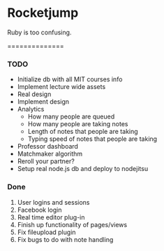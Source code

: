 # Rocketjump

Ruby is too confusing.

==============

### TODO
* Initialize db with all MIT courses info
* Implement lecture wide assets
* Real design
* Implement design
* Analytics
	* How many people are queued
	* How many people are taking notes
	* Length of notes that people are taking
	* Typing speed of notes that people are taking
* Professor dashboard
* Matchmaker algorithm
* Reroll your partner?
* Setup real node.js db and deploy to nodejitsu


### Done
1. User logins and sessions
2. Facebook login
3. Real time editor plug-in
4. Finish up functionality of pages/views
5. Fix fileupload plugin
6. Fix bugs to do with note handling
